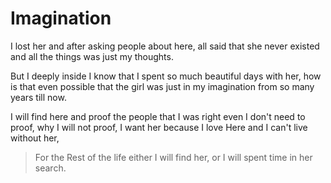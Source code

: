 # Imagination

I lost her and after asking people about here, all said that she never existed and all the things was just my thoughts.

But I deeply inside I know that I spent so much beautiful days with her, how is that even possible that the girl was just in my imagination from so many years till now.

I will find here and proof the people that I was right even I don't need to proof, why I will not proof, I want her because I love Here and I can't live without her,&#x20;

> For the Rest of the life either I will find her, or I will spent time in her search.&#x20;











